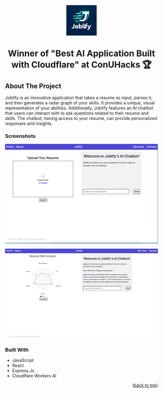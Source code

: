 <a name="readme-top"></a>

<br />
<div align="center">
  <a href="https://github.com/Toledo777/joblify-app">
    <img src="joblify.png" alt="Logo" width="100" height="100">
  </a>

<h1 align="center">
    Winner of "Best AI Application Built with Cloudflare" at ConUHacks 🏆
    
</h1>

</div>

## About The Project

Joblify is an innovative application that takes a resume as input, parses it, and then generates a radar graph of your skills. It provides a unique, visual representation of your abilities. Additionally, Joblify features an AI chatbot that users can interact with to ask questions related to their resume and skills. The chatbot, having access to your resume, can provide personalized responses and insights.

### Screenshots

<p align="center">
  <img src="https://github.com/Toledo777/joblify-app/blob/main/sc-1.png" width="900" title="Home Screen">

</p>

<p align="center">

  <img src="https://github.com/Toledo777/joblify-app/blob/main/sc-2.png" width="900" alt="Home Screen After Resume Parsing">
</p>

### Built With
- JavaScript
- React
- Express.Js
- Cloudflare Workers AI

<p align="right">(<a href="#readme-top">back to top</a>)</p>

